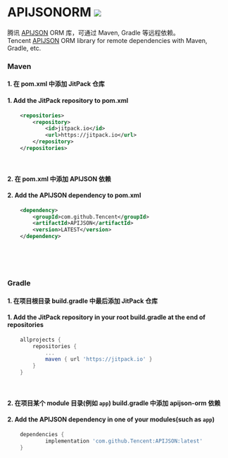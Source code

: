 # APIJSONORM  [![](https://jitpack.io/v/Tencent/APIJSON.svg)](https://jitpack.io/#Tencent/APIJSON)
腾讯 [APIJSON](https://github.com/Tencent/APIJSON) ORM 库，可通过 Maven, Gradle 等远程依赖。<br />
Tencent [APIJSON](https://github.com/Tencent/APIJSON) ORM library for remote dependencies with Maven, Gradle, etc.

### Maven
#### 1. 在 pom.xml 中添加 JitPack 仓库
#### 1. Add the JitPack repository to pom.xml
```xml
	<repositories>
		<repository>
		    <id>jitpack.io</id>
		    <url>https://jitpack.io</url>
		</repository>
	</repositories>
```
<br />

#### 2. 在 pom.xml 中添加 APIJSON 依赖
#### 2. Add the APIJSON dependency to pom.xml
```xml
	<dependency>
		<groupId>com.github.Tencent</groupId>
	    <artifactId>APIJSON</artifactId>
	    <version>LATEST</version>
	</dependency>
```

<br />
<br />
<br />

### Gradle
#### 1. 在项目根目录 build.gradle 中最后添加 JitPack 仓库
#### 1. Add the JitPack repository in your root build.gradle at the end of repositories
```gradle
	allprojects {
		repositories {
			...
			maven { url 'https://jitpack.io' }
		}
	}
```
<br />

#### 2. 在项目某个 module 目录(例如 `app`) build.gradle 中添加 apijson-orm 依赖
#### 2. Add the APIJSON dependency in one of your modules(such as `app`)
```gradle
	dependencies {
	        implementation 'com.github.Tencent:APIJSON:latest'
	}
```
